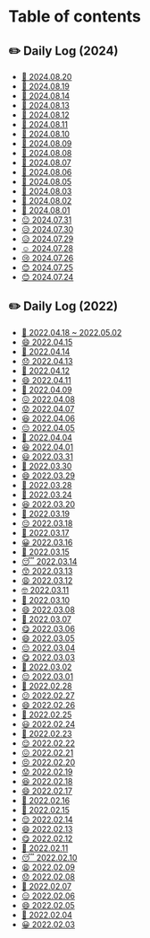 # Table of contents

## ✏️ Daily Log (2024)

* [🙂 2024.08.20](README.md)
* [🙂 2024.08.19](<README (1).md>)
* [🙂 2024.08.14](<README (13).md>)
* [🙂 2024.08.13](<README (1) (1).md>)
* [🙂 2024.08.12](<README (12).md>)
* [🙂 2024.08.11](<README (11).md>)
* [🙂 2024.08.10](<README (10).md>)
* [🙂 2024.08.09](<README (9).md>)
* [🙂 2024.08.08](<README (8).md>)
* [🙂 2024.08.07](<README (1) (1) (1).md>)
* [🙂 2024.08.06](<README (1) (1) (1) (1).md>)
* [🙂 2024.08.05](daily-log-2024/2024.08.05.md)
* [🙂 2024.08.03](<README (7).md>)
* [🙂 2024.08.02](<README (2).md>)
* [🙂 2024.08.01](daily-log-2024/2024.08.01.md)
* [😐 2024.07.31](<README (6).md>)
* [😥 2024.07.30](<README (5).md>)
* [😥 2024.07.29](<README (4).md>)
* [☺️ 2024.07.28](<README (2) (1).md>)
* [😢 2024.07.26](<README (3).md>)
* [😊 2024.07.25](<README (2) (1) (1).md>)
* [😊 2024.07.24](<README (1) (1) (1) (1) (1).md>)

## ✏️ Daily Log (2022)

* [🙂 2022.04.18 \~ 2022.05.02](daily-log-2022/2022.04.18-2022.05.02.md)
* [😄 2022.04.15](daily-log-2022/2022.04.15.md)
* [🥱 2022.04.14](daily-log-2022/2022.04.14.md)
* [😞 2022.04.13](daily-log-2022/2022.04.13.md)
* [🙂 2022.04.12](daily-log-2022/2022.04.12.md)
* [😄 2022.04.11](daily-log-2022/2022.04.11.md)
* [🙂 2022.04.09](daily-log-2022/2022.04.09.md)
* [😖 2022.04.08](daily-log-2022/2022.04.08.md)
* [😟 2022.04.07](daily-log-2022/2022.04.07.md)
* [😆 2022.04.06](daily-log-2022/2022.04.06.md)
* [😔 2022.04.05](daily-log-2022/2022.04.05.md)
* [🥱 2022.04.04](daily-log-2022/2022.04.04.md)
* [😆 2022.04.01](daily-log-2022/2022.04.01.md)
* [😃 2022.03.31](daily-log-2022/2022.03.31.md)
* [🙂 2022.03.30](daily-log-2022/2022.03.30.md)
* [😄 2022.03.29](daily-log-2022/2022.03.29.md)
* [🙂 2022.03.28](daily-log-2022/2022.03.28.md)
* [🙂 2022.03.24](daily-log-2022/2022.03.24.md)
* [😆 2022.03.20](daily-log-2022/2022.03.20.md)
* [🙂 2022.03.19](daily-log-2022/2022.03.19.md)
* [😔 2022.03.18](daily-log-2022/2022.03.18.md)
* [🙂 2022.03.17](daily-log-2022/2022.03.17.md)
* [😀 2022.03.16](daily-log-2022/2022.03.16.md)
* [🥱 2022.03.15](daily-log-2022/2022.03.15.md)
* [😴 2022.03.14](daily-log-2022/2022.03.14.md)
* [😙 2022.03.13](daily-log-2022/2022.03.13.md)
* [😩 2022.03.12](daily-log-2022/2022.03.12.md)
* [🤓 2022.03.11](daily-log-2022/2022.03.11.md)
* [🙂 2022.03.10](daily-log-2022/2022.03.10.md)
* [😄 2022.03.08](daily-log-2022/2022.03.08.md)
* [🙂 2022.03.07](daily-log-2022/2022.03.07.md)
* [😋 2022.03.06](daily-log-2022/2022.03.06.md)
* [😄 2022.03.05](daily-log-2022/2022.03.05.md)
* [😔 2022.03.04](daily-log-2022/2022.03.04.md)
* [😋 2022.03.03](daily-log-2022/2022.03.03.md)
* [🥱 2022.03.02](daily-log-2022/2022.03.02.md)
* [😔 2022.03.01](daily-log-2022/2022.03.01.md)
* [🙂 2022.02.28](daily-log-2022/2022.02.28.md)
* [😕 2022.02.27](daily-log-2022/2022.02.27.md)
* [😄 2022.02.26](daily-log-2022/2022.02.26.md)
* [🙂 2022.02.25](daily-log-2022/2022.02.25.md)
* [😃 2022.02.24](daily-log-2022/2022.02.24.md)
* [🥱 2022.02.23](daily-log-2022/2022.02.23.md)
* [😌 2022.02.22](daily-log-2022/2022.02.22.md)
* [😖 2022.02.21](daily-log-2022/2022.02.21.md)
* [😣 2022.02.20](daily-log-2022/2022.02.20.md)
* [😟 2022.02.19](daily-log-2022/2022.02.19.md)
* [😆 2022.02.18](daily-log-2022/2022.02.18.md)
* [😄 2022.02.17](daily-log-2022/2022.02.17.md)
* [🙁 2022.02.16](daily-log-2022/2022.02.16.md)
* [🙂 2022.02.15](daily-log-2022/2022.02.15.md)
* [😌 2022.02.14](daily-log-2022/2022.02.14.md)
* [😄 2022.02.13](daily-log-2022/2022.02.13.md)
* [😋 2022.02.12](daily-log-2022/2022.02.12.md)
* [🥱 2022.02.11](daily-log-2022/2022.02.11.md)
* [😴 2022.02.10](daily-log-2022/2022.02.10.md)
* [😩 2022.02.09](daily-log-2022/2022.02.09.md)
* [😞 2022.02.08](daily-log-2022/2022.02.08.md)
* [🙂 2022.02.07](daily-log-2022/2022.02.07.md)
* [😑 2022.02.06](daily-log-2022/2022.02.06.md)
* [😄 2022.02.05](daily-log-2022/2022.02.05.md)
* [🙂 2022.02.04](daily-log-2022/2022.02.04.md)
* [😀 2022.02.03](daily-log-2022/2022.02.03.md)
